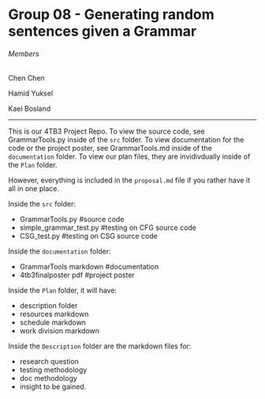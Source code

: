 # Group 08 - Generating random sentences given a Grammar

###### Members

Chen Chen

Hamid Yuksel 

Kael Bosland

----------



This is our 4TB3 Project Repo.
To view the source code, see GrammarTools.py inside of the `src` folder.
To view documentation for the code or the project poster, see GrammarTools.md inside of the `documentation` folder.
To view our plan files, they are invidivdually inside of the `Plan` folder.

However, everything is included in the `proposal.md` file if you rather have it all in one place.

Inside the `src` folder: 
- GrammarTools.py #source code
- simple_grammar_test.py #testing on CFG source code
- CSG_test.py #testing on CSG source code


Inside the `documentation` folder: 
- GrammarTools markdown #documentation
- 4tb3finalposter pdf #project poster

Inside the `Plan` folder, it will have: 
- description folder
- resources markdown
- schedule markdown
- work division markdown

Inside the `Description` folder are the markdown files for:
- research question
- testing methodology
- doc methodology
- insight to be gained.
